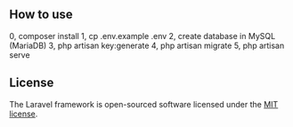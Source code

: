 ## How to use
0, composer install
1, cp .env.example .env
2, create database in MySQL (MariaDB)
3, php artisan key:generate
4, php artisan migrate
5, php artisan serve


## License

The Laravel framework is open-sourced software licensed under the [MIT license](https://opensource.org/licenses/MIT).
